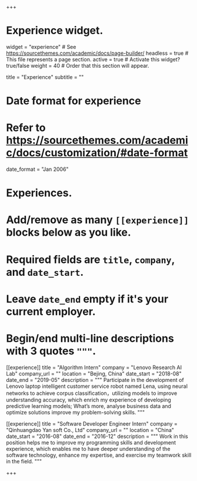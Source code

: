 +++
# Experience widget.
widget = "experience"  # See https://sourcethemes.com/academic/docs/page-builder/
headless = true  # This file represents a page section.
active = true  # Activate this widget? true/false
weight = 40  # Order that this section will appear.

title = "Experience"
subtitle = ""

# Date format for experience
#   Refer to https://sourcethemes.com/academic/docs/customization/#date-format
date_format = "Jan 2006"

# Experiences.
#   Add/remove as many `[[experience]]` blocks below as you like.
#   Required fields are `title`, `company`, and `date_start`.
#   Leave `date_end` empty if it's your current employer.
#   Begin/end multi-line descriptions with 3 quotes `"""`.
[[experience]]
  title = "Algorithm Intern"
  company = "Lenovo Research AI Lab"
  company_url = ""
  location = "Bejing, China"
  date_start = "2018-08"
  date_end = "2019-05"
  description = """
  Participate in the development of Lenovo laptop intelligent customer service robot named Lena, 
  using neural networks to achieve corpus classification，utilizing models to improve understanding accuracy, 
  which enrich my experience of developing predictive learning models; 
  What’s more, analyse business data and optimize solutions improve my problem-solving skills.
  """



[[experience]]
  title = "Software Developer Engineer Intern"
  company = "Qinhuangdao Yan soft Co., Ltd"
  company_url = ""
  location = "China"
  date_start = "2016-08"
  date_end = "2016-12"
  description = """
  Work in this position helps me to improve my programming skills and development experience, 
  which enables me to have deeper understanding of the software technology, 
  enhance my expertise, and exercise my teamwork skill in the field.
  """

+++

